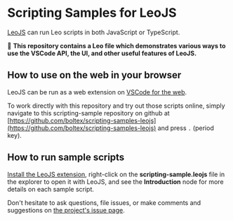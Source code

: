 # Scripting Samples for LeoJS

[LeoJS](https://boltex.github.io/leojs/) can run Leo scripts in both JavaScript or TypeScript.

🚀 **This repository contains a Leo file which demonstrates various ways to use the VSCode API, the UI, and other useful features of LeoJS.**

## How to use on the web in your browser

LeoJS can be run as a web extension on [VSCode for the web](https://code.visualstudio.com/docs/remote/codespaces#_browserbased-editor).

To work directly with this repository and try out those scripts online, simply navigate to this scripting-sample repository on github at [https://github.com/boltex/scripting-samples-leojs](https://github.com/boltex/scripting-samples-leojs) and press `.` (period key).

## How to run sample scripts

[Install the LeoJS extension](https://code.visualstudio.com/docs/editor/extension-marketplace#_browse-for-extensions), right-click on the **scripting-sample.leojs** file in the explorer to open it with LeoJS, and see the **Introduction** node for more details on each sample script.

Don't hesitate to ask questions, file issues, or make comments and suggestions on [the project's issue page](https://github.com/boltex/leojs/issues).
